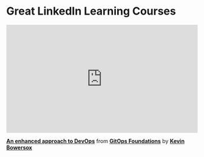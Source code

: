 <h1>Great LinkedIn Learning Courses</h1>
<div style="position:relative;height:0;padding-bottom:56.25%"><iframe width="640" height="360" src="https://www.linkedin.com/learning/embed/gitops-foundations/an-enhanced-approach-to-devops?autoplay=false&claim=AQG2gFpVWBI-yAAAAYJSsHwNKatxOVZypGU_XmUQO3tPcOaNxnGY7raj7mBoz0g_oamzjc3eIhFx4yyGsb9eHwa1ExVwnXIZYlDnUKkEVN-6AzoswcJRHLCwWfSNiA9NlBjgnxts1fB1p8nIO0BIA9xP8CxvF5xL7sFtv5RgWumAsuinZpWj5Jrbbpt5D074Vw1NhqRU8vf57XRQw49GnexwoomJdpmZZeK1oePRH0AUbZc3PmlkZddadlmQ-BbBKgYDAhm7RkIZbfRM2j2xcTFpwDUfs__ZxXhpUA2_yIP91DQVojj_4wODY1Ehmoj8NcuKB9l5CfBT_1d2rWXEvUbJK-AwEIIg4wQAsXI4ZCV0IYSrZ_MS2Hd8s6eAUL8gKwGxo-R9vdAckHzYOEwUwbvhtrLB2pKATP-L0Grr1HTYyokJFiEfp_h9oCZPXOkJ9hODU2BIMNvjutBm5qEGIDVOwEk-m3zvM5ESOboA6okucuwxd7a0sSWq-cBABXrItYAa_Fyx3ApDUigvs7GtHwCsQvq8I22gmIwUKwEd_UF3fDmpUUTGTBAN1_tza1hxDiFaoRmoV8trnnmwxsGWCEDudzhSlsA5ZofW802Ir8XqXKw-84_PYzwdcCYHon9l47o9xnfZjRMSc4LmPaxGzhMGwxbTdRXe0YT_mtt4C73IDJqPoHe1tL0m0J7fegPzjBPoMKPpzYqTQyhMLCTiaGBnH9yEtWsD3B6MJqSLbrsehtth4U0BBKJgWS--XslHiqdbdWoULk5wXijFsnpehEOajeO-Ky_dirC12X8ubky3cxzOG6PCyVXh8hTT7oG0v6n_fAzUFbewuUHlvBM3FEbI693NVRWL92bRXjQWFC5f4kpkE0CKSOEoz20noE_AHmlJ-MzNwDnP3TNPsTITFMuFR0KU1olyXqzViA1BQM7dGUFoYy7drYiNBS1McoTf4M8-wGY0LFgJPnuoutMmZc4FDurMloPE7t768ZTudU8orulh9Dv0YNV8d1gQwOeWLF0vw9DF3jJAyj24isZX39yzIiUnrmzW4_b6n0oHtNqPvSaVsTtOHmN2KpdYre__LlxAKccrmVBRVas6bwgzCgjpnEjNIDCfyMjq0yP701sumRurTOkULGO2v80hjhQ62O8Sk1k7xMzpP4-sjjyWsD18AROgYlcqn9_6tGtNmAbPO6R6FH8hSdI&lipi=urn%3Ali%3Apage%3Ad_learning_content%3BotKLXc8nRNuzSf6UnhZIXA%3D%3D&licu" mozallowfullscreen="true" webkitallowfullscreen="true" allowfullscreen="true" frameborder="0" style="position:absolute;width:100%;height:100%;left:0"></iframe></div><p><strong><a href="https://www.linkedin.com/learning/gitops-foundations/an-enhanced-approach-to-devops?trk=embed_lil">An enhanced approach to DevOps</a></strong> from <strong><a href="https://www.linkedin.com/learning/gitops-foundations?trk=embed_lil">GitOps Foundations</a></strong> by <strong><a href="https://www.linkedin.com/learning/instructors/kevin-bowersox?trk=embed_lil">Kevin Bowersox</a></strong></p>